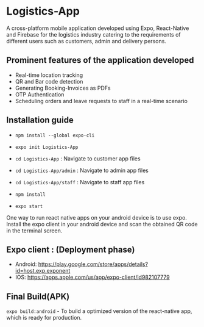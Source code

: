 # Logistics-App
A cross-platform mobile application developed using Expo, React-Native and Firebase for the logistics industry catering to the requirements of different users such as customers, admin and delivery persons.

## Prominent features of the application developed
- Real-time location tracking
- QR and Bar code detection
- Generating Booking-Invoices as PDFs
- OTP Authentication
- Scheduling orders and leave requests to staff in a real-time scenario

## Installation guide

- `npm install --global expo-cli`
- `expo init Logistics-App`
- `cd Logistics-App` : Navigate to customer app files<br/>
- `cd Logistics-App/admin` : Navigate to admin app files<br/>
- `cd Logistics-App/staff` : Navigate to staff app files<br/>
		
- `npm install`
- `expo start`

One way to run react native apps on your android device is to use expo. <br/>
Install the expo client in your android device and scan the obtained QR code in the terminal screen.

## Expo client : (Deployment phase)

- Android: https://play.google.com/store/apps/details?id=host.exp.exponent 
- IOS: https://apps.apple.com/us/app/expo-client/id982107779 

## Final Build(APK)

`expo build:android` - To build a optimized version of the react-native app, which is ready for production.

